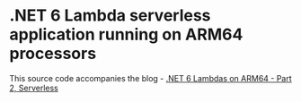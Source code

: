 # .NET 6 Lambda serverless application running on ARM64 processors

This source code accompanies the blog - [.NET 6 Lambdas on ARM64 - Part 2, Serverless](https://nodogmablog.bryanhogan.net/2022/03/net-6-lambdas-on-arm64-part-2-serverless/)
